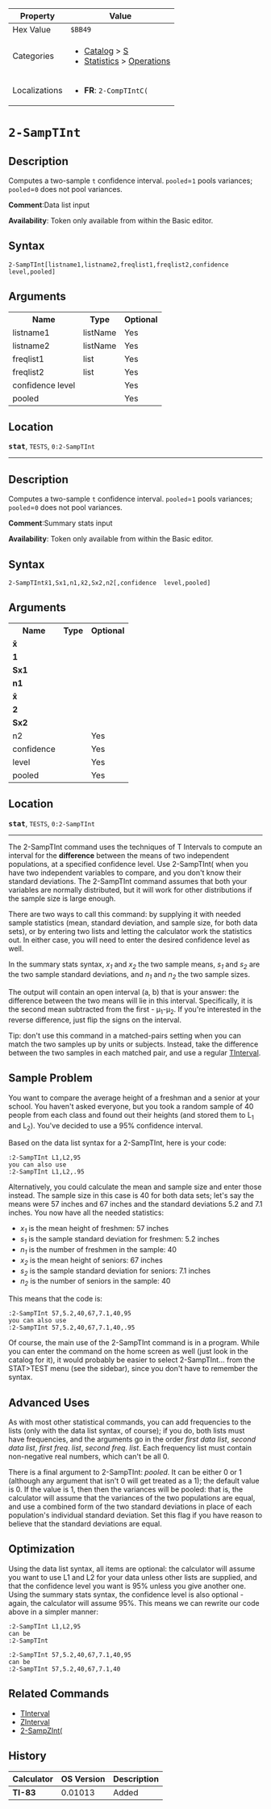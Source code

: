 | Property      | Value |
|---------------|-------|
| Hex Value     | `$BB49`|
| Categories    | <ul><li>[Catalog](<../categories/Catalog.md>) > [S](<../categories/Catalog.md#S>)</li><li>[Statistics](<../categories/Statistics.md>) > [Operations](<../categories/Statistics.md#Operations>)</li></ul> |
| Localizations | <ul><li><b>FR</b>: `2-CompTIntC( `</li></ul> |

# `2-SampTInt `

## Description
Computes a two-sample `t` confidence interval. `pooled`=`1` pools variances; `pooled`=`0` does not pool variances.

<b>Comment</b>:Data list input

<b>Availability</b>: Token only available from within the Basic editor.

## Syntax
`2-SampTInt[listname1,listname2,freqlist1,freqlist2,confidence level,pooled]`

## Arguments
<table>
<tr><th>Name</th><th>Type</th><th>Optional</th></tr>

<tr><td>listname1</td><td>listName</td><td>Yes</td></tr>

<tr><td>listname2</td><td>listName</td><td>Yes</td></tr>

<tr><td>freqlist1</td><td>list</td><td>Yes</td></tr>

<tr><td>freqlist2</td><td>list</td><td>Yes</td></tr>

<tr><td>confidence level</td><td></td><td>Yes</td></tr>

<tr><td>pooled</td><td></td><td>Yes</td></tr>

</table>

## Location
<tt><kbd><b>stat</b></kbd></tt>, `TESTS`, `0:2-SampTInt`
<hr>

## Description
Computes a two-sample `t` confidence interval. `pooled`=`1` pools variances; `pooled`=`0` does not pool variances.

<b>Comment</b>:Summary stats input

<b>Availability</b>: Token only available from within the Basic editor.

## Syntax
`2-SampTIntx̄1,Sx1,n1,x̄2,Sx2,n2[,confidence  level,pooled]`

## Arguments
<table>
<tr><th>Name</th><th>Type</th><th>Optional</th></tr>

<tr><td><b>x̄</b></td><td></td><td></td></tr>

<tr><td><b>1</b></td><td></td><td></td></tr>

<tr><td><b>Sx1</b></td><td></td><td></td></tr>

<tr><td><b>n1</b></td><td></td><td></td></tr>

<tr><td><b>x̄</b></td><td></td><td></td></tr>

<tr><td><b>2</b></td><td></td><td></td></tr>

<tr><td><b>Sx2</b></td><td></td><td></td></tr>

<tr><td>n2</td><td></td><td>Yes</td></tr>

<tr><td>confidence</td><td></td><td>Yes</td></tr>

<tr><td>level</td><td></td><td>Yes</td></tr>

<tr><td>pooled</td><td></td><td>Yes</td></tr>

</table>

## Location
<tt><kbd><b>stat</b></kbd></tt>, `TESTS`, `0:2-SampTInt`
<hr>

The 2-SampTInt command uses the techniques of T Intervals to compute an interval for the **difference** between the means of two independent populations, at a specified confidence level. Use 2-SampTInt( when you have two independent variables to compare, and you don't know their standard deviations. The 2-SampTInt command assumes that both your variables are normally distributed, but it will work for other distributions if the sample size is large enough.

There are two ways to call this command: by supplying it with needed sample statistics (mean, standard deviation, and sample size, for both data sets), or by entering two lists and letting the calculator work the statistics out. In either case, you will need to enter the desired confidence level as well.

In the summary stats syntax, _x<sub>1</sub>_ and _x<sub>2</sub>_ the two sample means, _s<sub>1</sub>_ and _s<sub>2</sub>_ are the two sample standard deviations, and _n<sub>1</sub>_ and _n<sub>2</sub>_ the two sample sizes.

The output will contain an open interval (a, b) that is your answer: the difference between the two means will lie in this interval. Specifically, it is the second mean subtracted from the first - μ<sub>1</sub>-μ<sub>2</sub>. If you're interested in the reverse difference, just flip the signs on the interval.

Tip: don't use this command in a matched-pairs setting when you can match the two samples up by units or subjects. Instead, take the difference between the two samples in each matched pair, and use a regular [TInterval](TInterval.md).

## Sample Problem

You want to compare the average height of a freshman and a senior at your school. You haven't asked everyone, but you took a random sample of 40 people from each class and found out their heights (and stored them to L<sub>1</sub> and L<sub>2</sub>). You've decided to use a 95% confidence interval.

Based on the data list syntax for a 2-SampTInt, here is your code:

```ti-basic
:2-SampTInt L1,L2,95
you can also use
:2-SampTInt L1,L2,.95
```

Alternatively, you could calculate the mean and sample size and enter those instead. The sample size in this case is 40 for both data sets; let's say the means were 57 inches and 67 inches and the standard deviations 5.2 and 7.1 inches. You now have all the needed statistics:

*   _x<sub>1</sub>_ is the mean height of freshmen: 57 inches
*   _s<sub>1</sub>_ is the sample standard deviation for freshmen: 5.2 inches
*   _n<sub>1</sub>_ is the number of freshmen in the sample: 40
*   _x<sub>2</sub>_ is the mean height of seniors: 67 inches
*   _s<sub>2</sub>_ is the sample standard deviation for seniors: 7.1 inches
*   _n<sub>2</sub>_ is the number of seniors in the sample: 40

This means that the code is:

```ti-basic
:2-SampTInt 57,5.2,40,67,7.1,40,95
you can also use
:2-SampTInt 57,5.2,40,67,7.1,40,.95
```

Of course, the main use of the 2-SampTInt command is in a program. While you can enter the command on the home screen as well (just look in the catalog for it), it would probably be easier to select 2-SampTInt… from the STAT>TEST menu (see the sidebar), since you don't have to remember the syntax.

## Advanced Uses

As with most other statistical commands, you can add frequencies to the lists (only with the data list syntax, of course); if you do, both lists must have frequencies, and the arguments go in the order _first data list_, _second data list_, _first freq. list_, _second freq. list_. Each frequency list must contain non-negative real numbers, which can't be all 0.

There is a final argument to 2-SampTInt: _pooled_. It can be either 0 or 1 (although any argument that isn't 0 will get treated as a 1); the default value is 0. If the value is 1, then then the variances will be pooled: that is, the calculator will assume that the variances of the two populations are equal, and use a combined form of the two standard deviations in place of each population's individual standard deviation. Set this flag if you have reason to believe that the standard deviations are equal.

## Optimization

Using the data list syntax, all items are optional: the calculator will assume you want to use L1 and L2 for your data unless other lists are supplied, and that the confidence level you want is 95% unless you give another one. Using the summary stats syntax, the confidence level is also optional - again, the calculator will assume 95%. This means we can rewrite our code above in a simpler manner:

```ti-basic
:2-SampTInt L1,L2,95
can be
:2-SampTInt
```

```ti-basic
:2-SampTInt 57,5.2,40,67,7.1,40,95
can be
:2-SampTInt 57,5.2,40,67,7.1,40
```

## Related Commands

*   [TInterval](TInterval.md)
*   [ZInterval](ZInterval.md)
*   [2-SampZInt(](2-SampZInt\(.md)

## History
| Calculator | OS Version | Description |
|------------|------------|-------------|
| <b>TI-83</b> | 0.01013 | Added |


